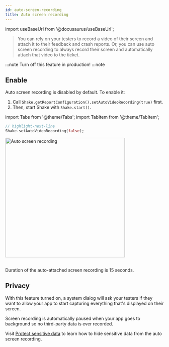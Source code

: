 ```yaml
---
id: auto-screen-recording
title: Auto screen recording
---
```

import useBaseUrl from '@docusaurus/useBaseUrl';

>You can rely on your testers to record a video of their screen and attach it to their feedback and crash reports.
Or, you can use auto screen recording to always record their screen and automatically attach that video to the ticket.

:::note
Turn off this feature in production!
:::note

## Enable
Auto screen recording is disabled by default. To enable it:
1. Call `Shake.getReportConfiguration().setAutoVideoRecording(true)` first.
1. Then, start Shake with `Shake.start()`.

import Tabs from '@theme/Tabs';
import TabItem from '@theme/TabItem';

```dart title="main.dart"
// highlight-next-line
Shake.setAutoVideoRecording(false);
```

<table class="media-container media-container-highlighted mt-40 mb-40">
<img
  alt="Auto screen recording"
  width="380"
  src={useBaseUrl('img/phone-auto-screenrecording@2x.png')}
/>
</table>

Duration of the auto-attached screen recording is 15 seconds.

## Privacy

With this feature turned on, a system dialog will ask your testers if they want to allow your app
to start capturing everything that's displayed on their screen.

Screen recording is automatically paused when your app goes to background so no third-party data is ever recorded.

Visit [Protect sensitive data](/flutter/configuration-and-data/manage-sensitive-data/#auto-screen-recording) to learn
how to hide sensitive data from the auto screen recording.
